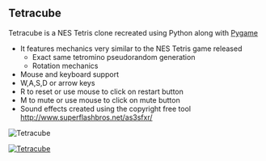 ## Tetracube

Tetracube is a NES Tetris clone recreated using Python along with [Pygame](https://www.pygame.org/news)

- It features mechanics very similar to the NES Tetris game released
  - Exact same tetromino pseudorandom generation
  - Rotation mechanics
 - Mouse and keyboard support
  - W,A,S,D or arrow keys
  - R to reset or use mouse to click on restart button
  - M to mute or use mouse to click on mute button
 - Sound effects created using the copyright free tool http://www.superflashbros.net/as3sfxr/

![Tetracube](https://raw.githubusercontent.com/mzegar/Tetracube/master/screenshots/tetracube_img1.png "Tetracube")

[![Tetracube](http://img.youtube.com/vi/aAq9E4I4kYQ/0.jpg)](http://www.youtube.com/watch?v=aAq9E4I4kYQ)
